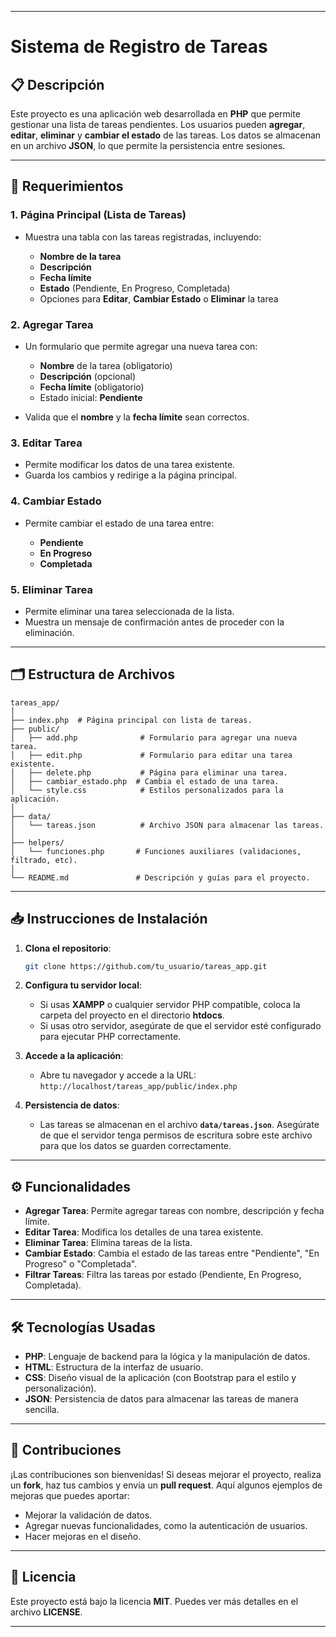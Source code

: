 
---

# **Sistema de Registro de Tareas**

## 📋 **Descripción**

Este proyecto es una aplicación web desarrollada en **PHP** que permite gestionar una lista de tareas pendientes. Los usuarios pueden **agregar**, **editar**, **eliminar** y **cambiar el estado** de las tareas. Los datos se almacenan en un archivo **JSON**, lo que permite la persistencia entre sesiones.

---

## 🚀 **Requerimientos**

### 1. **Página Principal (Lista de Tareas)**

* Muestra una tabla con las tareas registradas, incluyendo:

  * **Nombre de la tarea**
  * **Descripción**
  * **Fecha límite**
  * **Estado** (Pendiente, En Progreso, Completada)
  * Opciones para **Editar**, **Cambiar Estado** o **Eliminar** la tarea

### 2. **Agregar Tarea**

* Un formulario que permite agregar una nueva tarea con:

  * **Nombre** de la tarea (obligatorio)
  * **Descripción** (opcional)
  * **Fecha límite** (obligatorio)
  * Estado inicial: **Pendiente**
* Valida que el **nombre** y la **fecha límite** sean correctos.

### 3. **Editar Tarea**

* Permite modificar los datos de una tarea existente.
* Guarda los cambios y redirige a la página principal.

### 4. **Cambiar Estado**

* Permite cambiar el estado de una tarea entre:

  * **Pendiente**
  * **En Progreso**
  * **Completada**

### 5. **Eliminar Tarea**

* Permite eliminar una tarea seleccionada de la lista.
* Muestra un mensaje de confirmación antes de proceder con la eliminación.

---

## 🗂️ **Estructura de Archivos**

```plaintext
tareas_app/
│
├── index.php  # Página principal con lista de tareas.
├── public/       
│   ├── add.php              # Formulario para agregar una nueva tarea.
│   ├── edit.php             # Formulario para editar una tarea existente.
│   ├── delete.php           # Página para eliminar una tarea.
│   ├── cambiar_estado.php  # Cambia el estado de una tarea.
│   └── style.css            # Estilos personalizados para la aplicación.
│
├── data/
│   └── tareas.json          # Archivo JSON para almacenar las tareas.
│
├── helpers/
│   └── funciones.php       # Funciones auxiliares (validaciones, filtrado, etc).
│
└── README.md               # Descripción y guías para el proyecto.
```

---

## 📥 **Instrucciones de Instalación**

1. **Clona el repositorio**:

   ```bash
   git clone https://github.com/tu_usuario/tareas_app.git
   ```

2. **Configura tu servidor local**:

   * Si usas **XAMPP** o cualquier servidor PHP compatible, coloca la carpeta del proyecto en el directorio **htdocs**.
   * Si usas otro servidor, asegúrate de que el servidor esté configurado para ejecutar PHP correctamente.

3. **Accede a la aplicación**:

   * Abre tu navegador y accede a la URL: `http://localhost/tareas_app/public/index.php`

4. **Persistencia de datos**:

   * Las tareas se almacenan en el archivo **`data/tareas.json`**. Asegúrate de que el servidor tenga permisos de escritura sobre este archivo para que los datos se guarden correctamente.

---

## ⚙️ **Funcionalidades**

* **Agregar Tarea**: Permite agregar tareas con nombre, descripción y fecha límite.
* **Editar Tarea**: Modifica los detalles de una tarea existente.
* **Eliminar Tarea**: Elimina tareas de la lista.
* **Cambiar Estado**: Cambia el estado de las tareas entre "Pendiente", "En Progreso" o "Completada".
* **Filtrar Tareas**: Filtra las tareas por estado (Pendiente, En Progreso, Completada).

---

## 🛠️ **Tecnologías Usadas**

* **PHP**: Lenguaje de backend para la lógica y la manipulación de datos.
* **HTML**: Estructura de la interfaz de usuario.
* **CSS**: Diseño visual de la aplicación (con Bootstrap para el estilo y personalización).
* **JSON**: Persistencia de datos para almacenar las tareas de manera sencilla.

---

## 🌱 **Contribuciones**

¡Las contribuciones son bienvenidas! Si deseas mejorar el proyecto, realiza un **fork**, haz tus cambios y envía un **pull request**. Aquí algunos ejemplos de mejoras que puedes aportar:

* Mejorar la validación de datos.
* Agregar nuevas funcionalidades, como la autenticación de usuarios.
* Hacer mejoras en el diseño.

---

## 📄 **Licencia**

Este proyecto está bajo la licencia **MIT**. Puedes ver más detalles en el archivo **LICENSE**.

---


